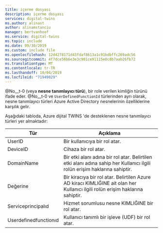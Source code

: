 ```yaml
---
title: içerme dosyası
description: içerme dosyası
services: digital-twins
ms.author: alinast
author: alinamstanciu
manager: bertvanhoof
ms.service: digital-twins
ms.topic: include
ms.date: 09/30/2019
ms.custom: include file
ms.openlocfilehash: 12d4278171d43fdaf8613a1c91bdbffc269adc56
ms.sourcegitcommit: 4f7dce56b6e3e3c901ce91115e0c8b7aab26fb72
ms.translationtype: MT
ms.contentlocale: tr-TR
ms.lasthandoff: 10/04/2019
ms.locfileid: "71949029"
---
```

@No__t-0 (veya **nesne tanımlayıcı türü**), bir role verilen kimliğin türünü ifade eder. @No__t-0 ve `UserDefinedFunctionId` türlerinden ayrı olarak, nesne tanımlayıcı türleri Azure Active Directory nesnelerinin özelliklerine karşılık gelir.

Aşağıdaki tabloda, Azure dijital TWINS 'de desteklenen nesne tanımlayıcı türleri yer almaktadır:

| Tür | Açıklama |
| --- | --- |
| UserID | Bir kullanıcıya bir rol atar. |
| DeviceID | Cihaza bir rol atar. |
| DomainName | Bir etki alanı adına bir rol atar. Belirtilen etki alanı adına sahip her Kullanıcı ilgili rolün erişim haklarına sahiptir. |
| Değerine | Bir kiracıya bir rol atar. Belirtilen Azure AD kiracı KIMLIĞINE ait olan her Kullanıcı ilgili rolün erişim haklarına sahiptir. |
| Serviceprincipalıd | Hizmet sorumlusu nesne KIMLIĞINE bir rol atar. |
| Userdefinedfunctionıd | Kullanıcı tanımlı bir işleve (UDF) bir rol atar. |